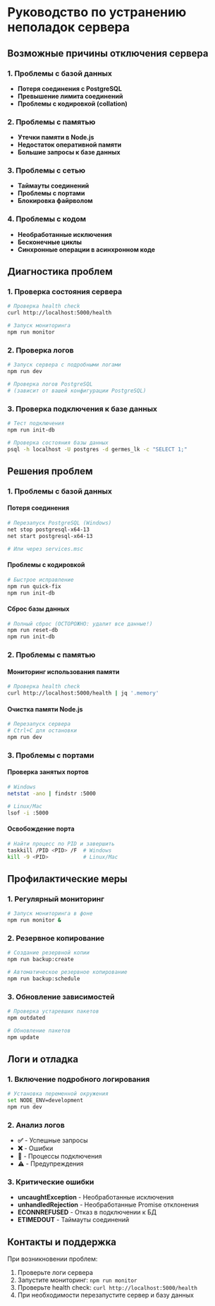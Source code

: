 # Руководство по устранению неполадок сервера

## Возможные причины отключения сервера

### 1. Проблемы с базой данных
- **Потеря соединения с PostgreSQL**
- **Превышение лимита соединений**
- **Проблемы с кодировкой (collation)**

### 2. Проблемы с памятью
- **Утечки памяти в Node.js**
- **Недостаток оперативной памяти**
- **Большие запросы к базе данных**

### 3. Проблемы с сетью
- **Таймауты соединений**
- **Проблемы с портами**
- **Блокировка файрволом**

### 4. Проблемы с кодом
- **Необработанные исключения**
- **Бесконечные циклы**
- **Синхронные операции в асинхронном коде**

## Диагностика проблем

### 1. Проверка состояния сервера
```bash
# Проверка health check
curl http://localhost:5000/health

# Запуск мониторинга
npm run monitor
```

### 2. Проверка логов
```bash
# Запуск сервера с подробными логами
npm run dev

# Проверка логов PostgreSQL
# (зависит от вашей конфигурации PostgreSQL)
```

### 3. Проверка подключения к базе данных
```bash
# Тест подключения
npm run init-db

# Проверка состояния базы данных
psql -h localhost -U postgres -d germes_lk -c "SELECT 1;"
```

## Решения проблем

### 1. Проблемы с базой данных

#### Потеря соединения
```bash
# Перезапуск PostgreSQL (Windows)
net stop postgresql-x64-13
net start postgresql-x64-13

# Или через services.msc
```

#### Проблемы с кодировкой
```bash
# Быстрое исправление
npm run quick-fix
npm run init-db
```

#### Сброс базы данных
```bash
# Полный сброс (ОСТОРОЖНО: удалит все данные!)
npm run reset-db
npm run init-db
```

### 2. Проблемы с памятью

#### Мониторинг использования памяти
```bash
# Проверка health check
curl http://localhost:5000/health | jq '.memory'
```

#### Очистка памяти Node.js
```bash
# Перезапуск сервера
# Ctrl+C для остановки
npm run dev
```

### 3. Проблемы с портами

#### Проверка занятых портов
```bash
# Windows
netstat -ano | findstr :5000

# Linux/Mac
lsof -i :5000
```

#### Освобождение порта
```bash
# Найти процесс по PID и завершить
taskkill /PID <PID> /F  # Windows
kill -9 <PID>           # Linux/Mac
```

## Профилактические меры

### 1. Регулярный мониторинг
```bash
# Запуск мониторинга в фоне
npm run monitor &
```

### 2. Резервное копирование
```bash
# Создание резервной копии
npm run backup:create

# Автоматическое резервное копирование
npm run backup:schedule
```

### 3. Обновление зависимостей
```bash
# Проверка устаревших пакетов
npm outdated

# Обновление пакетов
npm update
```

## Логи и отладка

### 1. Включение подробного логирования
```bash
# Установка переменной окружения
set NODE_ENV=development
npm run dev
```

### 2. Анализ логов
- **✅** - Успешные запросы
- **❌** - Ошибки
- **🔄** - Процессы подключения
- **⚠️** - Предупреждения

### 3. Критические ошибки
- **uncaughtException** - Необработанные исключения
- **unhandledRejection** - Необработанные Promise отклонения
- **ECONNREFUSED** - Отказ в подключении к БД
- **ETIMEDOUT** - Таймауты соединений

## Контакты и поддержка

При возникновении проблем:
1. Проверьте логи сервера
2. Запустите мониторинг: `npm run monitor`
3. Проверьте health check: `curl http://localhost:5000/health`
4. При необходимости перезапустите сервер и базу данных

